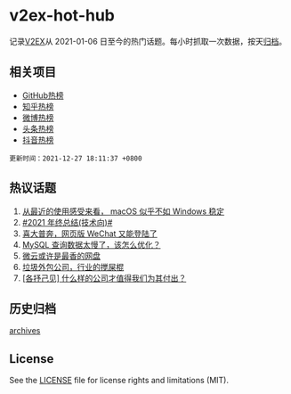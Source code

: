 # v2ex-hot-hub

 记录[V2EX](https://www.v2ex.com/)从 2021-01-06 日至今的热门话题。每小时抓取一次数据，按天[归档](archives)。
 
 ## 相关项目

- [GitHub热榜](https://github.com/lonnyzhang423/github-hot-hub)
- [知乎热榜](https://github.com/lonnyzhang423/zhihu-hot-hub)
- [微博热榜](https://github.com/lonnyzhang423/weibo-hot-hub)
- [头条热榜](https://github.com/lonnyzhang423/toutiao-hot-hub)
- [抖音热榜](https://github.com/lonnyzhang423/douyin-hot-hub)


 `更新时间：2021-12-27 18:11:37 +0800`

## 热议话题

1. [从最近的使用感受来看， macOS 似乎不如 Windows 稳定](https://www.v2ex.com/t/824535)
1. [#2021 年终总结(技术向)#](https://www.v2ex.com/t/824577)
1. [喜大普奔，网页版 WeChat 又能登陆了](https://www.v2ex.com/t/824561)
1. [MySQL 查询数据太慢了，该怎么优化？](https://www.v2ex.com/t/824655)
1. [微云或许是最香的网盘](https://www.v2ex.com/t/824517)
1. [垃圾外包公司，行业的搅屎棍](https://www.v2ex.com/t/824654)
1. [[各抒己见] 什么样的公司才值得我们为其付出？](https://www.v2ex.com/t/824644)

## 历史归档

[archives](archives)

## License

See the [LICENSE](LICENSE) file for license rights and limitations (MIT).
